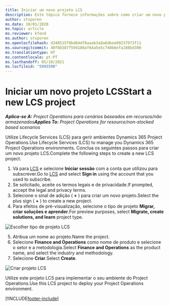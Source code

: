 ```yaml
---
title: Iniciar um novo projeto LCS
description: Este tópico fornece informações sobre como criar um novo projeto no LCS para o seu ambiente do Project Operations.
author: stsporen
ms.date: 10/01/2020
ms.topic: article
ms.reviewer: kfend
ms.author: stsporen
ms.openlocfilehash: d348515f8bd64df8aaab3a8a6dbee09237973f11
ms.sourcegitcommit: 40f68387f594180af64a5e5c748b6efa188bd300
ms.translationtype: HT
ms.contentlocale: pt-PT
ms.lasthandoff: 05/10/2021
ms.locfileid: "5995590"
---
```

# <a name="start-a-new-lcs-project"></a><span data-ttu-id="48be0-103">Iniciar um novo projeto LCS</span><span class="sxs-lookup"><span data-stu-id="48be0-103">Start a new LCS project</span></span>

<span data-ttu-id="48be0-104">_**Aplica-se A:** Project Operations para cenários baseados em recursos/não armazenados_</span><span class="sxs-lookup"><span data-stu-id="48be0-104">_**Applies To:** Project Operations for resource/non-stocked based scenarios_</span></span>

<span data-ttu-id="48be0-105">Utilize Lifecycle Services (LCS) para gerir ambientes Dynamics 365 Project Operations.</span><span class="sxs-lookup"><span data-stu-id="48be0-105">Use Lifecycle Services (LCS) to manage you Dynamics 365 Project Operations environments.</span></span> <span data-ttu-id="48be0-106">Conclua os seguintes passos para criar um novo projeto LCS.</span><span class="sxs-lookup"><span data-stu-id="48be0-106">Complete the following steps to create a new LCS project.</span></span>

1. <span data-ttu-id="48be0-107">Vá para [LCS](https://lcs.dynamics.com/Logon/Index) e selecione **Iniciar sessão** com a conta que utilizou para subscrever.</span><span class="sxs-lookup"><span data-stu-id="48be0-107">Go to [LCS](https://lcs.dynamics.com/Logon/Index) and select **Sign in** using the account that you used to subscribe.</span></span>
2. <span data-ttu-id="48be0-108">Se solicitado, aceite os termos legais e de privacidade.</span><span class="sxs-lookup"><span data-stu-id="48be0-108">If prompted, accept the legal and privacy terms.</span></span>
3. <span data-ttu-id="48be0-109">Selecione o sinal de adição ( **+** ) para criar um novo projeto.</span><span class="sxs-lookup"><span data-stu-id="48be0-109">Select the plus sign ( **+** ) to create a new project.</span></span>
4. <span data-ttu-id="48be0-110">Para efeitos de pré-visualização, selecione o tipo de projeto **Migrar, criar soluções e aprender**.</span><span class="sxs-lookup"><span data-stu-id="48be0-110">For preview purposes, select **Migrate, create solutions, and learn** project type.</span></span>

  ![Escolher tipo de projeto LCS](./media/create-lcs-1.png)

5. <span data-ttu-id="48be0-112">Atribua um nome ao projeto.</span><span class="sxs-lookup"><span data-stu-id="48be0-112">Name the project.</span></span> 
6. <span data-ttu-id="48be0-113">Selecione **Finance and Operations** como nome de produto e selecione o setor e a metodologia.</span><span class="sxs-lookup"><span data-stu-id="48be0-113">Select **Finance and Operations** as the product name, and select the industry and methodology.</span></span> 
7. <span data-ttu-id="48be0-114">Selecione **Criar**.</span><span class="sxs-lookup"><span data-stu-id="48be0-114">Select **Create**.</span></span>

![Criar projeto LCS](./media/create-lcs-2.png)

<span data-ttu-id="48be0-116">Utilize este projeto LCS para implementar o seu ambiente do Project Operations.</span><span class="sxs-lookup"><span data-stu-id="48be0-116">Use this LCS project to deploy your Project Operations environment.</span></span>



[!INCLUDE[footer-include](../includes/footer-banner.md)]